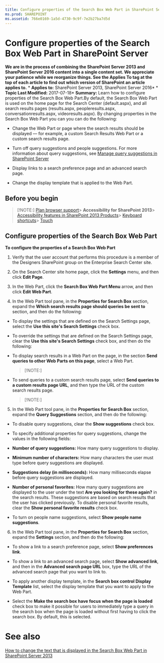 ```yaml
---
title: Configure properties of the Search Box Web Part in SharePoint Server
ms.prod: SHAREPOINT
ms.assetid: 766e0169-1a5d-4730-9c9f-7e2b27ba7d5d
---
```



# Configure properties of the Search Box Web Part in SharePoint Server
 **We are in the process of combining the SharePoint Server 2013 and SharePoint Server 2016 content into a single content set. We appreciate your patience while we reorganize things. See the Applies To tag at the top of each article to find out which version of SharePoint an article applies to.** * **Applies to:** SharePoint Server 2013, SharePoint Server 2016*  * **Topic Last Modified:** 2017-07-18* **Summary:** Learn how to configure properties of the Search Box Web Part.By default, the Search Box Web Part is used on the home page for the Search Center (default.aspx), and all search results pages (results.aspx, peopleresults.aspx, conversationresults.aspx, videoresults.aspx). By changing properties in the Search Box Web Part you can you can do the following:
- Change the Web Part or page where the search results should be displayed — for example, a custom Search Results Web Part or a custom search results page.
    
  
- Turn off query suggestions and people suggestions. For more information about query suggestions, see  [Manage query suggestions in SharePoint Server](html/manage-query-suggestions-in-sharepoint-server.md)
    
  
- Display links to a search preference page and an advanced search page.
    
  
- Change the display template that is applied to the Web Part.
    
  

## Before you begin
<a name="begin"> </a>


> [!NOTE:]
>  [Plan browser support](https://go.microsoft.com/fwlink/p/?LinkId=246502)> **Accessibility for SharePoint 2013**>  [Accessibility features in SharePoint 2013 Products](https://go.microsoft.com/fwlink/p/?LinkId=246501)>  [Keyboard shortcuts](https://go.microsoft.com/fwlink/p/?LinkID=246504)>  [Touch](https://go.microsoft.com/fwlink/p/?LinkId=246506)
  
    
    


## Configure properties of the Search Box Web Part
<a name="begin"> </a>

 **To configure the properties of a Search Box Web Part**
1. Verify that the user account that performs this procedure is a member of the Designers SharePoint group on the Enterprise Search Center site.
    
  
2. On the Search Center site home page, click the **Settings** menu, and then click **Edit Page**.
    
  
3. In the Web Part, click the **Search Box Web Part Menu** arrow, and then click **Edit Web Part**.
    
  
4. In the Web Part tool pane, in the **Properties for Search Box** section, expand the **Which search results page should queries be sent to** section, and then do the following:
    
  - To display the settings that are defined on the Search Settings page, select the **Use this site's Search Settings** check box.
    
  
  - To override the settings that are defined on the Search Settings page, clear the **Use this site's Search Settings** check box, and then do the following:
    
  - To display search results in a Web Part on the page, in the section **Send queries to other Web Parts on this page**, select a Web Part.
    
    > [!NOTE:]
      
  - To send queries to a custom search results page, select **Send queries to a custom results page URL**, and then type the URL of the custom search results page.
    
    > [!NOTE:]
      
5. In the Web Part tool pane, in the **Properties for Search Box** section, expand the **Query Suggestions** section, and then do the following:
    
  - To disable query suggestions, clear the **Show suggestions** check box.
    
  
  - To specify additional properties for query suggestions, change the values in the following fields:
    
  - **Number of query suggestions:** How many query suggestions to display.
    
  
  - **Minimum number of characters:** How many characters the user must type before query suggestions are displayed.
    
  
  - **Suggestions delay (in milliseconds):** How many milliseconds elapse before query suggestions are displayed.
    
  
  - **Number of personal favorites:** How many query suggestions are displayed to the user under the text **Are you looking for these again?** in the search results. These suggestions are based on search results that the user has clicked previously. To disable personal favorite results, clear the **Show personal favorite results** check box.
    
  
  - To turn on people name suggestions, select **Show people name suggestions**.
    
  
6. In the Web Part tool pane, in the **Properties for Search Box** section, expand the **Settings** section, and then do the following:
    
  - To show a link to a search preference page, select **Show preferences link**.
    
  
  - To show a link to an advanced search page, select **Show advanced link**, and then in the **Advanced search page URL** box, type the URL of the advanced search page that you want to link to.
    
  
  - To apply another display template, in the **Search box control Display Template** list, select the display template that you want to apply to the Web Part.
    
  
  - Select the **Make the search box have focus when the page is loaded** check box to make it possible for users to immediately type a query in the search box when the page is loaded without first having to click the search box. By default, this is selected.
    
  

# See also

#### 

 [How to change the text that is displayed in the Search Box Web Part in SharePoint Server 2013](https://blogs.technet.com/b/tothesharepoint/archive/2013/09/19/how-to-change-the-text-that-is-displayed-in-the-search-box-web-part-in-sharepoint-server-2013.aspx)
  
    
    

  
    
    

